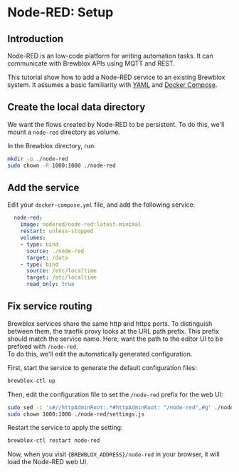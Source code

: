 # Node-RED: Setup

## Introduction

Node-RED is an low-code platform for writing automation tasks.
It can communicate with Brewblox APIs using MQTT and REST.

This tutorial show how to add a Node-RED service to an existing Brewblox system.
It assumes a basic familiarity with [YAML](https://learnxinyminutes.com/docs/yaml/)
and [Docker Compose](https://www.baeldung.com/ops/docker-compose).

## Create the local data directory

We want the flows created by Node-RED to be persistent.
To do this, we'll mount a `node-red` directory as volume.

In the Brewblox directory, run:

```sh
mkdir -p ./node-red
sudo chown -R 1000:1000 ./node-red
```

## Add the service

Edit your `docker-compose.yml` file, and add the following service:

```yaml
  node-red:
    image: nodered/node-red:latest-minimal
    restart: unless-stopped
    volumes:
    - type: bind
      source: ./node-red
      target: /data
    - type: bind
      source: /etc/localtime
      target: /etc/localtime
      read_only: true
```

## Fix service routing

Brewblox services share the same http and https ports.
To distinguish between them, the traefik proxy looks at the URL path prefix.
This prefix should match the service name.
Here, want the path to the editor UI to be prefixed with `/node-red`. \
To do this, we'll edit the automatically generated configuration.

First, start the service to generate the default configuration files:

```sh
brewblox-ctl up
```

Then, edit the configuration file to set the `/node-red` prefix for the web UI:

```sh
sudo sed -i 's#//httpAdminRoot:.*#httpAdminRoot: "/node-red",#g' ./node-red/settings.js
sudo chown 1000:1000 ./node-red/settings.js
```

Restart the service to apply the setting:

```sh
brewblox-ctl restart node-red
```

Now, when you visit `{BREWBLOX_ADDRESS}/node-red` in your browser, it will load the Node-RED web UI.
